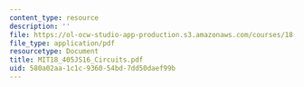 ```yaml
---
content_type: resource
description: ''
file: https://ol-ocw-studio-app-production.s3.amazonaws.com/courses/18-405j-advanced-complexity-theory-spring-2016/580a02aa1c1c936054bd7dd50daef99b_MIT18_405JS16_Circuits.pdf
file_type: application/pdf
resourcetype: Document
title: MIT18_405JS16_Circuits.pdf
uid: 580a02aa-1c1c-9360-54bd-7dd50daef99b
---
```

